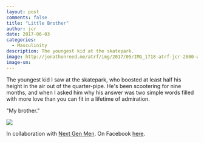 ```yaml
---
layout: post
comments: false
title: "Little Brother"
author: jcr
date: 2017-06-03
categories:
  - Masculinity
description: The youngest kid at the skatepark.
image: http://jonathonreed.me/atrf/img/2017/05/IMG_1718-atrf-jcr-2000-web.jpg
image-sm:
---
```


The youngest kid I saw at the skatepark, who boosted at least half his height in the air out of the quarter-pipe. He's been scootering for nine months, and when I asked him why his answer was two simple words filled with more love than you can fit in a lifetime of admiration.

"My brother."

<img src="http://jonathonreed.me/atrf/img/2017/05/IMG_1714-atrf-jcr-2000-web.jpg">

In collaboration with <a href="http://nextgenmen.ca" target="blank">Next Gen Men</a>. On Facebook <a href="https://www.facebook.com/chairsandtablesorg/photos/a.440181209457967.1073741828.258601667615923/953099098166173/?type=3" target="blank">here</a>.